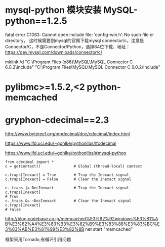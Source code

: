 # mysql-python 模块安装 MySQL-python==1.2.5

fatal error C1083: Cannot open include file: ‘config-win.h’: No such file or directory，
这时候需要到mysql的官网下载mysql connector/c，注意是Connector/C，不是Connector/Python，选择64位下载，地址：https://dev.mysql.com/downloads/connector/c/

mklink /d "C:\Program Files (x86)\MySQL\MySQL Connector C 6.0.2\include" "C:\Program Files\MySQL\MySQL Connector C 6.0.2\include"

# pylibmc>=1.5.2,<2  python-memcached

# gryphon-cdecimal==2.3 

http://www.bytereef.org/mpdecimal/doc/cdecimal/index.html

https://www.lfd.uci.edu/~gohlke/pythonlibs/#cdecimal 

https://www.lfd.uci.edu/~gohlke/pythonlibs/#mysql-python

```cython
from cdecimal import *
c = getcontext()               # Global (thread-local) context

c.traps[Inexact] = True        # Trap the Inexact signal
c.traps[Inexact] = False       # Clear the Inexact signal

c._traps |= DecInexact         # Trap the Inexact signal
c.traps[Inexact]
# True
c._traps &= ~DecInexact        # Clear the Inexact signal
c.traps[Inexact]
# False

```
http://blog.codebase.co.jp/memcached%E3%82%92windows%E3%81%AB%E3%82%A4%E3%83%B3%E3%82%B9%E3%83%88%E3%83%BC%E3%83%AB%E3%81%99%E3%82%8B
net start "memcached"

框架采用Tornado,有循环引用问题
